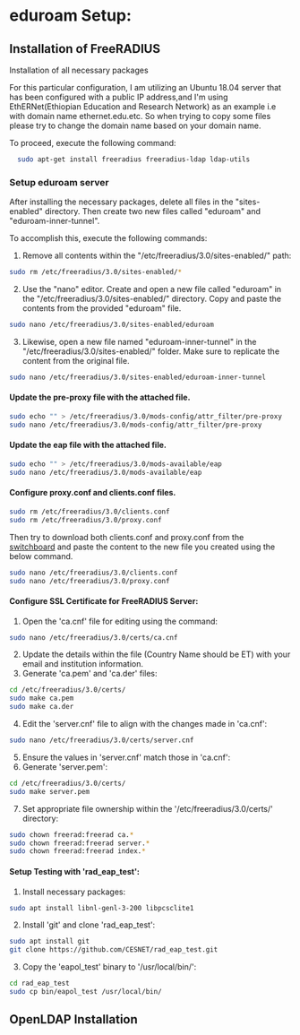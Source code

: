 
# eduroam Setup:



## Installation of FreeRADIUS

Installation of all necessary packages

For this particular configuration, I am utilizing an Ubuntu 18.04 server that has been configured with a public IP address,and I'm using EthERNet(Ethiopian Education and Research Network) as an example i.e with domain name ethernet.edu.etc. So when trying to copy some files please try to change the domain name based on your domain name.

To proceed, execute the following command:
```bash
  sudo apt-get install freeradius freeradius-ldap ldap-utils
```
### Setup eduroam server
After installing the necessary packages, delete all files in the "sites-enabled" directory. Then create two new files called "eduroam" and "eduroam-inner-tunnel".

To accomplish this, execute the following commands:

1. Remove all contents within the "/etc/freeradius/3.0/sites-enabled/" path:
```bash
sudo rm /etc/freeradius/3.0/sites-enabled/*
```
2. Use the "nano" editor. Create and open a new file called "eduroam" in the "/etc/freeradius/3.0/sites-enabled/" directory. Copy and paste the contents from the provided "eduroam" file.

```bash
sudo nano /etc/freeradius/3.0/sites-enabled/eduroam
```
3. Likewise, open a new file named "eduroam-inner-tunnel" in the "/etc/freeradius/3.0/sites-enabled/" folder. Make sure to replicate the content from the original file.


```bash
sudo nano /etc/freeradius/3.0/sites-enabled/eduroam-inner-tunnel
```

#### Update the pre-proxy file with the attached file. 
```bash
sudo echo "" > /etc/freeradius/3.0/mods-config/attr_filter/pre-proxy
sudo nano /etc/freeradius/3.0/mods-config/attr_filter/pre-proxy
```
#### Update the eap file with the attached file.
```bash
sudo echo "" > /etc/freeradius/3.0/mods-available/eap
sudo nano /etc/freeradius/3.0/mods-available/eap
```

#### Configure proxy.conf and clients.conf files.
```bash
sudo rm /etc/freeradius/3.0/clients.conf
sudo rm /etc/freeradius/3.0/proxy.conf
```

Then try to download both clients.conf and proxy.conf from the [switchboard](https://switchboard.eduroam.africa/) and paste the content to the new file you created using the below command.
```bash
sudo nano /etc/freeradius/3.0/clients.conf
sudo nano /etc/freeradius/3.0/proxy.conf
```

#### Configure SSL Certificate for FreeRADIUS Server:
1. Open the 'ca.cnf' file for editing using the command:

```bash
sudo nano /etc/freeradius/3.0/certs/ca.cnf
```
2. Update the details within the file (Country Name should be ET) with your email and institution information.
3. Generate 'ca.pem' and 'ca.der' files:

```bash
cd /etc/freeradius/3.0/certs/
sudo make ca.pem
sudo make ca.der
```
4. Edit the 'server.cnf' file to align with the changes made in 'ca.cnf':

```bash
sudo nano /etc/freeradius/3.0/certs/server.cnf
```
5. Ensure the values in 'server.cnf' match those in 'ca.cnf':
6. Generate 'server.pem':

```bash
cd /etc/freeradius/3.0/certs/
sudo make server.pem
```
7. Set appropriate file ownership within the '/etc/freeradius/3.0/certs/' directory:

```bash
sudo chown freerad:freerad ca.*
sudo chown freerad:freerad server.*
sudo chown freerad:freerad index.*
```

#### Setup Testing with 'rad_eap_test':
1. Install necessary packages:

```bash
sudo apt install libnl-genl-3-200 libpcsclite1
```
2. Install 'git' and clone 'rad_eap_test':

```bash
sudo apt install git
git clone https://github.com/CESNET/rad_eap_test.git
```
3. Copy the 'eapol_test' binary to '/usr/local/bin/':
```bash
cd rad_eap_test
sudo cp bin/eapol_test /usr/local/bin/
```

## OpenLDAP Installation
